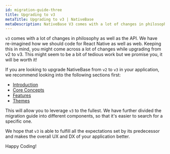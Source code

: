 ```yaml
---
id: migration-guide-three
title: Upgrading to v3
metaTitle: Upgrading to v3 | NativeBase
metaDescription: NativeBase V3 comes with a lot of changes in philosophy and API. If you are looking to upgrade from NativeBase V2 to V3 in your app, you can take a look here.
---
```


`v3` comes with a lot of changes in philosophy as well as the API. We have re-imagined how we should code for React Native as well as web. Keeping this in mind, you might come across a lot of changes while upgrading from v2 to v3. This might seem to be a bit of tedious work but we promise you, it will be worth it!

If you are looking to upgrade NativeBase from `v2` to `v3` in your application, we recommend looking into the following sections first:

- [Introduction](../)
- [Core Concepts](../utility-first)
- [Features](../utility-props)
- [Themes](../default-theme)

This will allow you to leverage `v3` to the fullest. We have further divided the migration guide into different components, so that it's easier to search for a specific one.

We hope that `v3` is able to fulfill all the expectations set by its predecessor and makes the overall UX and DX of your application better.

Happy Coding!
